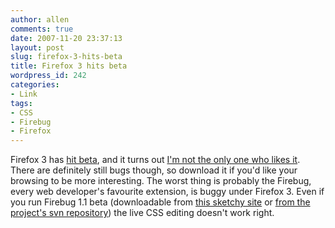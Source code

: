 ```yaml
---
author: allen
comments: true
date: 2007-11-20 23:37:13
layout: post
slug: firefox-3-hits-beta
title: Firefox 3 hits beta
wordpress_id: 242
categories:
- Link
tags:
- CSS
- Firebug
- Firefox
---
```


Firefox 3 has [hit beta](http://developer.mozilla.org/devnews/index.php/2007/11/19/firefox-3-beta-1-now-available-for-download/), and it turns out [I'm not the only one who likes it](http://arstechnica.com/news.ars/post/20071120-afirst-look-at-firefox-3-beta-1.html). There are definitely still bugs though, so download it if you'd like your browsing to be more interesting. The worst thing is probably the Firebug, every web developer's favourite extension, is buggy under Firefox 3. Even if you run Firebug 1.1 beta (downloadable from [this sketchy site](http://fireclipse.xucia.com/#Downloads) or [from the project's svn repository](http://fbug.googlecode.com/svn/branches/firebug1.1/docs/ReleaseNotes_1.1.txt)) the live CSS editing doesn't work right.
